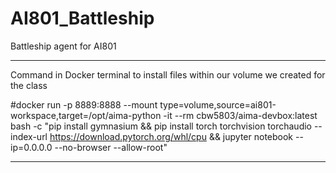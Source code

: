 # AI801_Battleship
Battleship agent for AI801


-------------------------

Command in Docker terminal to install files within our volume we created for the class

#docker run -p 8889:8888 --mount type=volume,source=ai801-workspace,target=/opt/aima-python -it --rm cbw5803/aima-devbox:latest bash -c "pip install gymnasium && pip install torch torchvision torchaudio --index-url https://download.pytorch.org/whl/cpu && jupyter notebook --ip=0.0.0.0 --no-browser --allow-root"


-------------------------
